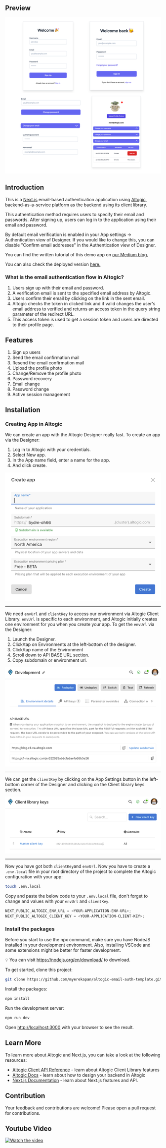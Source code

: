 ## Preview

![picture alt](./public/preview.png "Preview image of email authentication demo app using Altogic and Next.JS")

## Introduction

This is a [Next.js](https://nextjs.org/) email-based authentication application using [Altogic](https://www.altogic.com), backend-as-a-service platform as the backend using its client library.

This authentication method requires users to specify their email and passwords. After signing up, users can log in to the application using their email and password.

By default email verification is enabled in your App settings → Authentication view of Designer. If you would like to change this, you can disable "Confirm email addresses" in the Authentication view of Designer.

You can find the written tutorial of this demo app on [our Medium blog.](https://medium.com/altogic/altogic-email-authentication-with-next-js-and-altogic-4c036c36ea8f)

You can also check the deployed version [here.](https://altogic-nextjs-email-auth.vercel.app)

### What is the email authentication flow in Altogic?

1. Users sign up with their email and password.
2. A verification email is sent to the specified email address by Altogic.
3. Users confirm their email by clicking on the link in the sent email.
4. Altogic checks the token in clicked link and if valid changes the user's email address to verified and returns an access token in the query string parameter of the redirect URL.
5. This access token is used to get a session token and users are directed to their profile page.

## Features

1. Sign up users
2. Send the email confirmation mail
3. Resend the email confirmation mail
4. Upload the profile photo
5. Change/Remove the profile photo
6. Password recovery
7. Email change
8. Password change
9. Active session management

## Installation

### Creating App in Altogic

We can create an app with the Altogic Designer really fast. To create an app via the Designer:

1. Log in to Altogic with your credentials.
2. Select New app.
3. In the App name field, enter a name for the app.
4. And click create.

![picture alt](./public/createApp.png "Create an app in Altogic Designer")

---

We need `envUrl` and `clientKey` to access our environment via Altogic Client Library. `envUrl` is specific to each environment, and Altogic initially creates one environment for you when you create your app. To get the `envUrl` via the Designer:

1. Launch the Designer.
2. Click/tap on Environments at the left-bottom of the designer.
3. Click/tap name of the Environment
4. Scroll down to API BASE URL section.
5. Copy subdomain or environment url.

![picture alt](./public/getEnvUrl.png "Get the environment URL in Altogic Designer")

---

We can get the `clientKey` by clicking on the App Settings button in the left-bottom corner of the Designer and clicking on the Client library keys section.

![picture alt](./public/clientKey.png "Get the client key in Altogic Designer")

---

Now you have got both `clientKey`and `envUrl`. Now you have to create a `.env.local` file in your root directory of the project to complete the Altogic configuration with your app:

```bash
touch .env.local
```

Copy and paste the below code to your `.env.local` file, don't forget to change <YOUR-APPLICATION-ENV-URL> and <YOUR-APPLICATION-CLIENT-KEY> values with your `envUrl` and `clientKey`.

```javascript
NEXT_PUBLIC_ALTOGIC_ENV_URL = <YOUR-APPLICATION-ENV-URL>;
NEXT_PUBLIC_ALTOGIC_CLIENT_KEY = <YOUR-APPLICATION-CLIENT-KEY>;
```

### Install the packages

Before you start to use the npx command, make sure you have NodeJS installed in your development environment. Also, installing VSCode and some extensions might be better for faster development.

💡 You can visit https://nodejs.org/en/download/ to download.

To get started, clone this project:

```bash
git clone https://github.com/myerekapan/altogic-email-auth-template.git
```

Install the packages:

```bash
npm install
```

Run the development server:

```bash
npm run dev
```

Open [http://localhost:3000](http://localhost:3000) with your browser to see the result.

## Learn More

To learn more about Altogic and Next.js, you can take a look at the following resources:

- [Altogic Client API Reference](https://clientapi.altogic.com/v1.2.2/modules.html) - learn about Altogic Client Library features
- [Altogic Docs](https://docs.altogic.com/) - learn about how to design your backend in Altogic
- [Next.js Documentation](https://nextjs.org/docs) - learn about Next.js features and API.

## Contribution

Your feedback and contributions are welcome! Please open a pull request for contributions.

## Youtube Video

[![Watch the video](https://img.youtube.com/vi/rlOTW_NuJzc/0.jpg)](https://www.youtube.com/watch?v=rlOTW_NuJzc)
